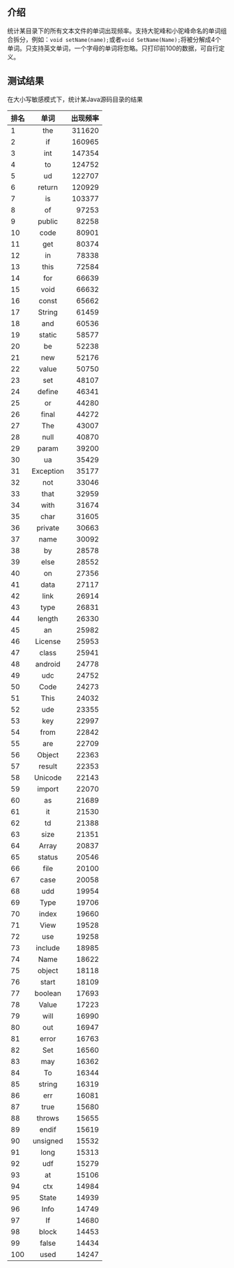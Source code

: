 ## 介绍

统计某目录下的所有文本文件的单词出现频率。支持大驼峰和小驼峰命名的单词组合拆分，例如：```void setName(name);```或者```void SetName(Name);```将被分解成4个单词。只支持英文单词，一个字母的单词将忽略。只打印前100的数据，可自行定义。

## 测试结果

在大小写敏感模式下，统计某Java源码目录的结果

| 排名 | 单词 | 出现频率 |
| ------------- |:-------------:| --------:|
| 1 | the | 311620 |
| 2 | if | 160965 |
| 3 | int | 147354 |
| 4 | to | 124752 |
| 5 | ud | 122707 |
| 6 | return | 120929 |
| 7 | is | 103377 |
| 8 | of | 97253 |
| 9 | public | 82258 |
| 10 | code | 80901 |
| 11 | get | 80374 |
| 12 | in | 78338 |
| 13 | this | 72584 |
| 14 | for | 66639 |
| 15 | void | 66632 |
| 16 | const | 65662 |
| 17 | String | 61459 |
| 18 | and | 60536 |
| 19 | static | 58577 |
| 20 | be | 52238 |
| 21 | new | 52176 |
| 22 | value | 50750 |
| 23 | set | 48107 |
| 24 | define | 46341 |
| 25 | or | 44280 |
| 26 | final | 44272 |
| 27 | The | 43007 |
| 28 | null | 40870 |
| 29 | param | 39200 |
| 30 | ua | 35429 |
| 31 | Exception | 35177 |
| 32 | not | 33046 |
| 33 | that | 32959 |
| 34 | with | 31674 |
| 35 | char | 31605 |
| 36 | private | 30663 |
| 37 | name | 30092 |
| 38 | by | 28578 |
| 39 | else | 28552 |
| 40 | on | 27356 |
| 41 | data | 27117 |
| 42 | link | 26914 |
| 43 | type | 26831 |
| 44 | length | 26330 |
| 45 | an | 25982 |
| 46 | License | 25953 |
| 47 | class | 25941 |
| 48 | android | 24778 |
| 49 | udc | 24752 |
| 50 | Code | 24273 |
| 51 | This | 24032 |
| 52 | ude | 23355 |
| 53 | key | 22997 |
| 54 | from | 22842 |
| 55 | are | 22709 |
| 56 | Object | 22363 |
| 57 | result | 22353 |
| 58 | Unicode | 22143 |
| 59 | import | 22070 |
| 60 | as | 21689 |
| 61 | it | 21530 |
| 62 | td | 21388 |
| 63 | size | 21351 |
| 64 | Array | 20837 |
| 65 | status | 20546 |
| 66 | file | 20100 |
| 67 | case | 20058 |
| 68 | udd | 19954 |
| 69 | Type | 19706 |
| 70 | index | 19660 |
| 71 | View | 19528 |
| 72 | use | 19258 |
| 73 | include | 18985 |
| 74 | Name | 18622 |
| 75 | object | 18118 |
| 76 | start | 18109 |
| 77 | boolean | 17693 |
| 78 | Value | 17223 |
| 79 | will | 16990 |
| 80 | out | 16947 |
| 81 | error | 16763 |
| 82 | Set | 16560 |
| 83 | may | 16362 |
| 84 | To | 16344 |
| 85 | string | 16319 |
| 86 | err | 16081 |
| 87 | true | 15680 |
| 88 | throws | 15655 |
| 89 | endif | 15619 |
| 90 | unsigned | 15532 |
| 91 | long | 15313 |
| 92 | udf | 15279 |
| 93 | at | 15106 |
| 94 | ctx | 14984 |
| 95 | State | 14939 |
| 96 | Info | 14749 |
| 97 | If | 14680 |
| 98 | block | 14453 |
| 99 | false | 14434 |
| 100 | used | 14247 |

